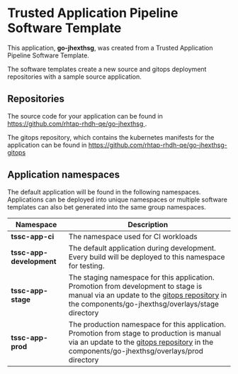 # Trusted Application Pipeline Software Template

This application, **go-jhexthsg**, was created from a Trusted Application Pipeline Software Template.

The software templates create a new source and gitops deployment repositories with a sample source application. 

## Repositories

The source code for your application can be found in [https://github.com/rhtap-rhdh-qe/go-jhexthsg ](https://github.com/rhtap-rhdh-qe/go-jhexthsg ).
 
The gitops repository, which contains the kubernetes manifests for the application can be found in 
[https://github.com/rhtap-rhdh-qe/go-jhexthsg-gitops ](https://github.com/rhtap-rhdh-qe/go-jhexthsg-gitops ) 

## Application namespaces 

The default application will be found in the following namespaces. Applications can be deployed into unique namespaces or multiple software templates can also bet generated into the same group namespaces.  

|  Namespace   |  Description   |  
| -------- | -------- |
| **tssc-app-ci** | The namespace used for CI workloads |
| **tssc-app-development** | The default application during development. Every build will be deployed to this namespace for testing. |
| **tssc-app-stage** | The staging namespace for this application. Promotion from development to stage is manual via an update to the [gitops repository](https://github.com/rhtap-rhdh-qe/go-jhexthsg-gitops ) in the components/go-jhexthsg/overlays/stage directory |
| **tssc-app-prod** | The production namespace for this application. Promotion from stage to production is manual via an update to the [gitops repository](https://github.com/rhtap-rhdh-qe/go-jhexthsg-gitops ) in the components/go-jhexthsg/overlays/prod directory |